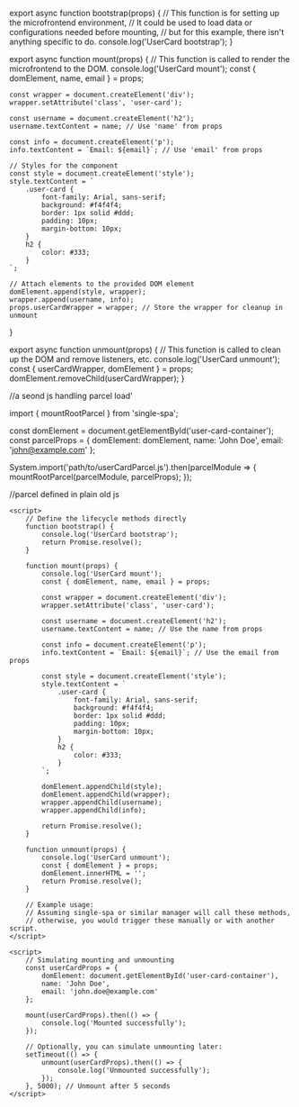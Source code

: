 export async function bootstrap(props) {
    // This function is for setting up the microfrontend environment,
    // It could be used to load data or configurations needed before mounting,
    // but for this example, there isn't anything specific to do.
    console.log('UserCard bootstrap');
}

export async function mount(props) {
    // This function is called to render the microfrontend to the DOM.
    console.log('UserCard mount');
    const { domElement, name, email } = props;

    const wrapper = document.createElement('div');
    wrapper.setAttribute('class', 'user-card');

    const username = document.createElement('h2');
    username.textContent = name; // Use 'name' from props

    const info = document.createElement('p');
    info.textContent = `Email: ${email}`; // Use 'email' from props

    // Styles for the component
    const style = document.createElement('style');
    style.textContent = `
        .user-card {
            font-family: Arial, sans-serif;
            background: #f4f4f4;
            border: 1px solid #ddd;
            padding: 10px;
            margin-bottom: 10px;
        }
        h2 {
            color: #333;
        }
    `;

    // Attach elements to the provided DOM element
    domElement.append(style, wrapper);
    wrapper.append(username, info);
    props.userCardWrapper = wrapper; // Store the wrapper for cleanup in unmount
}

export async function unmount(props) {
    // This function is called to clean up the DOM and remove listeners, etc.
    console.log('UserCard unmount');
    const { userCardWrapper, domElement } = props;
    domElement.removeChild(userCardWrapper);
}



//a seond js handling parcel load'


import { mountRootParcel } from 'single-spa';

const domElement = document.getElementById('user-card-container');
const parcelProps = {
    domElement: domElement,
    name: 'John Doe',
    email: 'john@example.com'
};

System.import('path/to/userCardParcel.js').then(parcelModule => {
    mountRootParcel(parcelModule, parcelProps);
});



//parcel defined in plain old js


<!DOCTYPE html>
<html lang="en">
<head>
    <meta charset="UTF-8">
    <meta name="viewport" content="width=device-width, initial-scale=1.0">
    <title>Parcel Example with Plain JavaScript</title>
</head>
<body>
    <div id="user-card-container"></div>

    <script>
        // Define the lifecycle methods directly
        function bootstrap() {
            console.log('UserCard bootstrap');
            return Promise.resolve();
        }

        function mount(props) {
            console.log('UserCard mount');
            const { domElement, name, email } = props;

            const wrapper = document.createElement('div');
            wrapper.setAttribute('class', 'user-card');

            const username = document.createElement('h2');
            username.textContent = name; // Use the name from props

            const info = document.createElement('p');
            info.textContent = `Email: ${email}`; // Use the email from props

            const style = document.createElement('style');
            style.textContent = `
                .user-card {
                    font-family: Arial, sans-serif;
                    background: #f4f4f4;
                    border: 1px solid #ddd;
                    padding: 10px;
                    margin-bottom: 10px;
                }
                h2 {
                    color: #333;
                }
            `;

            domElement.appendChild(style);
            domElement.appendChild(wrapper);
            wrapper.appendChild(username);
            wrapper.appendChild(info);

            return Promise.resolve();
        }

        function unmount(props) {
            console.log('UserCard unmount');
            const { domElement } = props;
            domElement.innerHTML = '';
            return Promise.resolve();
        }

        // Example usage:
        // Assuming single-spa or similar manager will call these methods,
        // otherwise, you would trigger these manually or with another script.
    </script>

    <script>
        // Simulating mounting and unmounting
        const userCardProps = {
            domElement: document.getElementById('user-card-container'),
            name: 'John Doe',
            email: 'john.doe@example.com'
        };

        mount(userCardProps).then(() => {
            console.log('Mounted successfully');
        });

        // Optionally, you can simulate unmounting later:
        setTimeout(() => {
            unmount(userCardProps).then(() => {
                console.log('Unmounted successfully');
            });
        }, 5000); // Unmount after 5 seconds
    </script>
</body>
</html>


